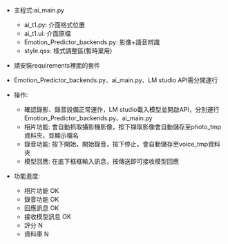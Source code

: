 - 主程式:ai_main.py
    - ai_t1.py: 介面格式位置
    - ai_t1.ui: 介面原檔
    - Emotion_Predictor_backends.py: 影像+語音辨識
    - style.qss: 樣式調整區(暫時棄用)

- 請安裝requirements裡面的套件
- Emotion_Predictor_backends.py、ai_main.py、LM studio API需分開運行

- 操作:
    - 確認錄影、錄音設備正常運作，LM studio載入模型並開啟API，分別運行Emotion_Predictor_backends.py、ai_main.py
    - 相片功能: 會自動抓取攝影機影像，按下擷取影像會自動儲存至photo_tmp資料夾，並顯示檔名
    - 錄音功能: 按下開始，開始錄音，按下停止，會自動儲存至voice_tmp資料夾
    - 模型回應: 在底下框框輸入訊息，按傳送即可接收模型回應

- 功能進度:
    - 相片功能 OK
    - 錄音功能 OK
    - 回應訊息 OK
    - 接收模型訊息 OK
    - 評分 N
    - 資料庫 N